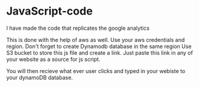 # JavaScript-code
I have made the code  that replicates the google analytics

This is done with the help of aws as well.
Use your aws credentials and region.
Don't forget to create Dynamodb database in the same region
Use S3 bucket to store this js file  and create a link.
Just paste this link in any of your website as a source for js script.

You will then recieve what ever user clicks and typed in your webiste to your dynamoDB database.

